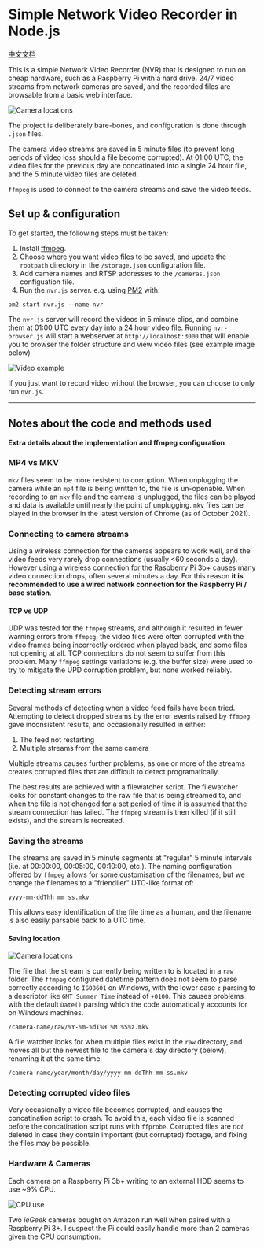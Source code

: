 # Simple Network Video Recorder  in Node.js
[中文文档](readme_zh.md)

This is a simple Network Video Recorder (NVR) that is designed to run on cheap hardware, such as a Raspberry Pi with a hard drive. 24/7 video streams from network cameras are saved, and the recorded files are browsable from a basic web interface.

![Camera locations](/images/camera-locations.png)

The project is deliberately bare-bones, and configuration is done through `.json` files.

The camera video streams are saved in 5 minute files (to prevent long periods of video loss should a file become corrupted). At 01:00 UTC, the video files for the previous day are concatinated into a single 24 hour file, and the 5 minute video files are deleted.

`ffmpeg` is used to connect to the camera streams and save the video feeds.


## Set up & configuration
To get started, the following steps must be taken:
1. Install [ffmpeg](https://ffmpeg.org/).
2. Choose where you want video files to be saved, and update the `rootpath` directory in the `/storage.json` configuration file.
3. Add camera names and RTSP addresses to the `/cameras.json` configuation file.
4. Run the `nvr.js` server. e.g. using [PM2](https://pm2.keymetrics.io/) with: 
```
pm2 start nvr.js --name nvr
```

The `nvr.js` server will record the videos in 5 minute clips, and combine them at 01:00 UTC every day into a 24 hour video file.
Running `nvr-browser.js` will start a webserver at `http://localhost:3000` that will enable you to browser the folder structure and view video files (see example image below)

![Video example](/images/video-example.png)

If you just want to record video without the browser, you can choose to only run `nvr.js`.

---

## Notes about the code and methods used
**Extra details about the implementation and ffmpeg configuration**

### MP4 vs MKV
`mkv` files seem to be more resistent to corruption. When unplugging the camera while an `mp4` file is being written to, the file is un-openable. When recording to an `mkv` file and the camera is unplugged, the files can be played and data is available until nearly the point of unplugging. `mkv` files can be played in the browser in the latest version of Chrome (as of October 2021). 

### Connecting to camera streams
Using a wireless connection for the cameras appears to work well, and the video feeds very rarely drop connections (usually <60 seconds a day). However using a wireless connection for the Raspberry Pi 3b+ causes many video connection drops, often several minutes a day. For this reason **it is recommended to use a wired network connection for the Raspberry Pi / base station**.

#### TCP vs UDP
UDP was tested for the `ffmpeg` streams, and although it resulted in fewer warning errors from `ffmpeg`, the video files were often corrupted with the video frames being incorrectly ordered when played back, and some files not opening at all. TCP connections do not seem to suffer from this problem. Many `ffmpeg` settings variations (e.g. the buffer size) were used to try to mitigate the UPD corruption problem, but none worked reliably.

### Detecting stream errors
Several methods of detecting when a video feed fails have been tried. Attempting to detect dropped streams by the error events raised by `ffmpeg` gave inconsistent results, and occasionally resulted in either: 
1. The feed not restarting
2. Multiple streams from the same camera

Multiple streams causes further problems, as one or more of the streams creates corrupted files that are difficult to detect programatically.

The best results are achieved with a filewatcher script. The filewatcher looks for constant changes to the raw file that is being streamed to, and when the file is not changed for a set period of time it is assumed that the stream connection has failed. The `ffmpeg` stream is then killed (if it still exists), and the stream is recreated.

### Saving the streams
The streams are saved in 5 minute segments at "regular" 5 minute intervals (i.e. at 00:00:00, 00:05:00, 00:10:00, etc.). The naming configuration offered by `ffmpeg` allows for some customisation of the filenames, but we change the filenames to a "friendlier" UTC-like format of:
```
yyyy-mm-ddThh mm ss.mkv
```
This allows easy identification of the file time as a human, and the filename is also easily parsable back to a UTC time. 

#### Saving location

![Camera locations](/images/folders.png)

The file that the stream is currently being written to is located in a `raw` folder. The `ffmpeg` configured datetime pattern does not seem to parse correctly according to `ISO8601` on Windows, with the lower case `z` parsing to a descriptor like `GMT Summer Time` instead of `+0100`. This causes problems with the default `Date()` parsing which the code automatically accounts for on Windows machines.
```
/camera-name/raw/%Y-%m-%dT%H %M %S%z.mkv
```
A file watcher looks for when multiple files exist in the `raw` directory, and moves all but the newest file to the camera's day directory (below), renaming it at the same time.
```
/camera-name/year/month/day/yyyy-mm-ddThh mm ss.mkv
```

### Detecting corrupted video files
Very occasionally a video file becomes corrupted, and causes the concatination script to crash. To avoid this, each video file is scanned before the concatination script runs with `ffprobe`. Corrupted files are _not_ deleted in case they contain important (but corrupted) footage, and fixing the files may be possible.

### Hardware & Cameras
Each camera on a Raspberry Pi 3b+ writing to an external HDD seems to use ~9% CPU.

![CPU use](/images/cpu-use.png)

Two _ieGeek_ cameras bought on Amazon run well when paired with a Raspberry Pi 3+. I suspect the Pi could easily handle more than 2 cameras given the CPU consumption.